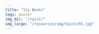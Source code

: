 ```yaml
---
title: "Icy Beats"
tags: poster
img_dir: "/twist/"
img_large: "/resources/img/twist/01.jpg"
---
```

